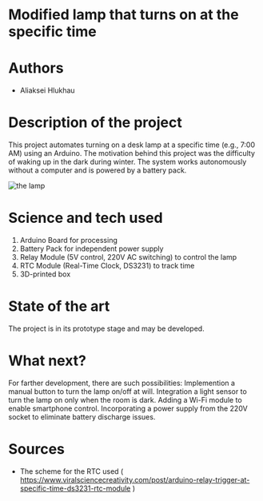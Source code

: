 # Modified lamp that turns on at the specific time
# Authors 
- Aliaksei Hlukhau
# Description of the project 
This project automates turning on a desk lamp at a specific time (e.g., 7:00 AM) using an Arduino. The motivation behind this project was the difficulty of waking up in the dark during winter. The system works autonomously without a computer and is powered by a battery pack. 

![the lamp](https://imgur.com/a/sp6TpUP.gif)





# Science and tech used 
1. Arduino Board for processing
2. Battery Pack for independent power supply
3. Relay Module (5V control, 220V AC switching) to control the lamp
4. RTC Module (Real-Time Clock, DS3231) to track time
5. 3D-printed box
# State of the art 
The project is in its prototype stage and may be developed.
# What next?
For farther development, there are such possibilities:
Implemention a manual button to turn the lamp on/off at will.
Integration a light sensor to turn the lamp on only when the room is dark.
Adding a Wi-Fi module to enable smartphone control.
Incorporating a power supply from the 220V socket to eliminate battery discharge issues.
# Sources 
- The scheme for the RTC used ( https://www.viralsciencecreativity.com/post/arduino-relay-trigger-at-specific-time-ds3231-rtc-module )
